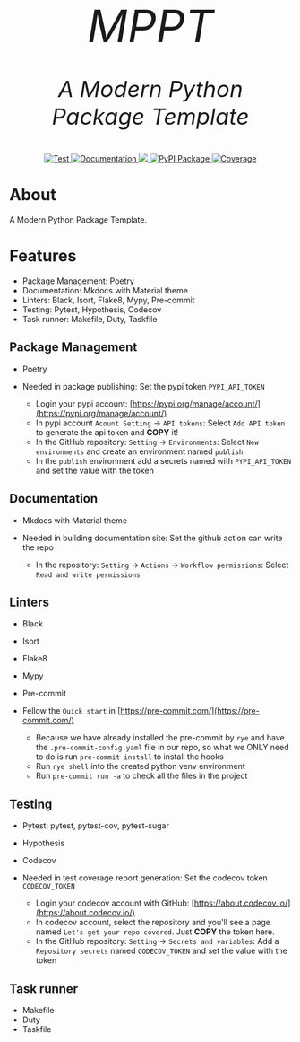 <p align="center" style="font-size:80px; margin:0px 10px 0px 10px">
    <em>MPPT</em>
</p>
<p align="center", style="font-size: 40px">
    <em>A Modern Python Package Template
</em>
</p>

<div align="center">

  <a href="https://github.com/shenxiangzhuang/python-package-template/actions/workflows/test.yaml" target="_blank">

  <img alt="Test" src="https://github.com/shenxiangzhuang/python-package-template/actions/workflows/test.yaml/badge.svg">

  </a>


  <a href="https://github.com/shenxiangzhuang/python-package-template">

  <img alt="Documentation" src="https://github.com/shenxiangzhuang/python-package-template/actions/workflows/build_docs.yaml/badge.svg"/>

  </a>


  <a href="#">

  <img src="https://img.shields.io/badge/Python-3.8, 3.9, 3.10, 3.11-blue">

  </a>


  <a href="https://pypi.org/project/mppt" target="_blank">

  <img src="https://badge.fury.io/py/mppt.svg" alt="PyPI Package">

  </a>

  <a href="https://codecov.io/gh/shenxiangzhuang/python-package-template" target="_blank">
    <img src="https://codecov.io/gh/shenxiangzhuang/python-package-template/branch/master/graph/badge.svg" alt="Coverage">
  </a>


</div>

# About
A Modern Python Package Template.

# Features
- Package Management: Poetry
- Documentation: Mkdocs with Material theme
- Linters: Black, Isort, Flake8, Mypy, Pre-commit
- Testing: Pytest, Hypothesis, Codecov
- Task runner: Makefile, Duty, Taskfile


## Package Management
- Poetry

- Needed in package publishing: Set the pypi token `PYPI_API_TOKEN`
  - Login your pypi account: [https://pypi.org/manage/account/](https://pypi.org/manage/account/)
  - In pypi account `Acount Setting` -> `API tokens`: Select `Add API token` to generate the api token and **COPY** it!
  - In the GitHub repository: `Setting` -> `Environments`: Select `New environments` and create an environment named `publish`
  - In the `publish` environment add a secrets named with `PYPI_API_TOKEN` and set the value with the token

## Documentation
- Mkdocs with Material theme

- Needed in building documentation site: Set the github action can write the repo
  - In the repository: `Setting` -> `Actions` -> `Workflow permissions`: Select `Read and write permissions`

## Linters
- Black
- Isort
- Flake8
- Mypy
- Pre-commit

- Fellow the `Quick start` in [https://pre-commit.com/](https://pre-commit.com/)
  - Because we have already installed the pre-commit by `rye` and have the `.pre-commit-config.yaml` file in our repo,
    so what we ONLY need to do is run `pre-commit install` to install the hooks
  - Run `rye shell` into the created python venv environment
  - Run `pre-commit run -a` to check all the files in the project


## Testing
- Pytest: pytest, pytest-cov, pytest-sugar
- Hypothesis
- Codecov


- Needed in test coverage report generation: Set the codecov token `CODECOV_TOKEN`
  - Login your codecov account with GitHub: [https://about.codecov.io/](https://about.codecov.io/)
  - In codecov account, select the repository and you'll see a page named `Let's get your repo covered`. Just **COPY** the token here.
  - In the GitHub repository: `Setting` -> `Secrets and variables`: Add a `Repository secrets` named `CODECOV_TOKEN` and set the value with the token

## Task runner
- Makefile
- Duty
- Taskfile



